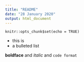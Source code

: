 ```yaml
---
title: "README"
date: "28 January 2020"
output: html_document
---
```


```{r setup, include=FALSE}
knitr::opts_chunk$set(echo = TRUE)
```

* this is 
* a bulleted list

**boldface**  and *italic* and `code format`

